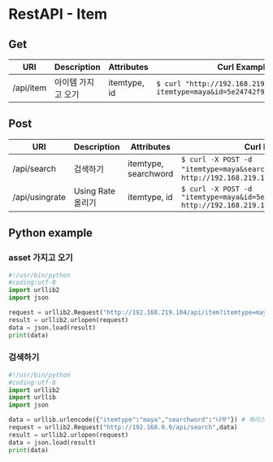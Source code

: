 # RestAPI - Item

## Get
| URI | Description | Attributes | Curl Example |
| --- | --- | --- | --- |
| /api/item | 아이템 가지고 오기 | itemtype, id | `$ curl "http://192.168.219.104/api/item?itemtype=maya&id=5e24742f901da0498519f7a7"` |


## Post
| URI | Description | Attributes | Curl Example |
| --- | --- | --- | --- |
| /api/search | 검색하기 | itemtype, searchword | `$ curl -X POST -d "itemtype=maya&searchword=나무" http://192.168.219.104/api/search` |
| /api/usingrate | Using Rate 올리기 | itemtype, id | `$ curl -X POST -d "itemtype=maya&id=5eaa5758eafdfd2dae3bb050" http://192.168.219.104/api/usingrate`


## Python example
### asset 가지고 오기 

```python
#!/usr/bin/python
#coding:utf-8
import urllib2
import json

request = urllib2.Request("http://192.168.219.104/api/item?itemtype=maya&id=5e24742f901da0498519f7a7")
result = urllib2.urlopen(request)
data = json.load(result)
print(data)
```

### 검색하기
```python
#!/usr/bin/python
#coding:utf-8
import urllib2
import urllib
import json

data = urllib.urlencode({"itemtype":"maya","searchword":"나무"}) # 쿼리스트링 파라미터를 Encoding
request = urllib2.Request("http://192.168.0.9/api/search",data) 
result = urllib2.urlopen(request)
data = json.load(result)
print(data)
```